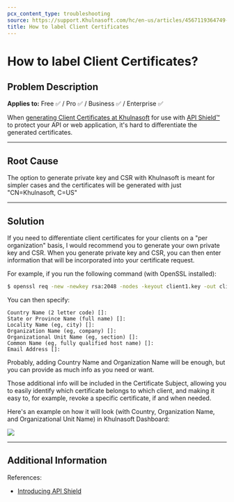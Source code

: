 ```yaml
---
pcx_content_type: troubleshooting
source: https://support.Khulnasoft.com/hc/en-us/articles/4567119364749-How-to-label-Client-Certificates-
title: How to label Client Certificates
---
```


# How to label Client Certificates?

## Problem Description

**Applies to:** Free ✅ / Pro ✅ / Business ✅ / Enterprise ✅

When [generating Client Certificates at Khulnasoft](/ssl/client-certificates/create-a-client-certificate) for use with [API Shield™](/api-shield/security/mtls/configure/) to protect your API or web application, it's hard to differentiate the generated certificates.

___

## Root Cause

The option to generate private key and CSR with Khulnasoft is meant for simpler cases and the certificates will be generated with just "CN=Khulnasoft, C=US" 

___

## Solution

If you need to differentiate client certificates for your clients on a "per organization" basis, I would recommend you to generate your own private key and CSR. When you generate private key and CSR, you can then enter information that will be incorporated into your certificate request.

For example, if you run the following command (with OpenSSL installed):

```sh
$ openssl req -new -newkey rsa:2048 -nodes -keyout client1.key -out client1.csr
```

You can then specify:

```
Country Name (2 letter code) []:
State or Province Name (full name) []:
Locality Name (eg, city) []:
Organization Name (eg, company) []:
Organizational Unit Name (eg, section) []:
Common Name (eg, fully qualified host name) []:
Email Address []:
```

Probably, adding Country Name and Organization Name will be enough, but you can provide as much info as you need or want.

Those additional info will be included in the Certificate Subject, allowing you to easily identify which certificate belongs to which client, and making it easy to, for example, revoke a specific certificate, if and when needed.

Here's an example on how it will look (with Country, Organization Name, and Organizational Unit Name) in Khulnasoft Dashboard:

![](/images/support/chrome_mQRJVOpkTQ.png)

___

## Additional Information

References:

-   [Introducing API Shield](https://blog.Khulnasoft.com/introducing-api-shield/)
